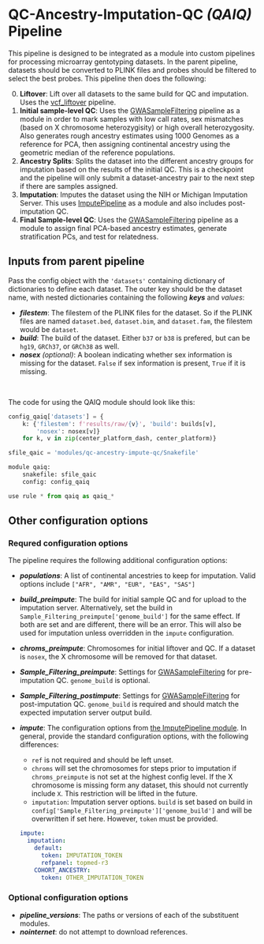 # QC-Ancestry-Imputation-QC *(QAIQ)* Pipeline

This pipeline is designed to be integrated as a module into custom pipelines for processing microarray gentotyping datasets. In the parent pipeline, datasets should be converted to PLINK files and probes should be filtered to select the best probes. This pipeline then does the following:

0. **Liftover**: Lift over all datasets to the same build for QC and imputation. Uses the [vcf_liftover](https://github.com/marcoralab/vcf_liftover/) pipeline.
1. **Initial sample-level QC**: Uses the [GWASampleFiltering](https://github.com/marcoralab/GWASampleFiltering) pipeline as a module in order to mark samples with low call rates, sex mismatches (based on X chromosome heterozygisity) or high overall heterozygosity. Also generates rough ancestry estimates using 1000 Genomes as a reference for PCA, then assigning continental ancestry using the geometric median of the reference populations.
2. **Ancestry Splits**: Splits the dataset into the different ancestry groups for imputation based on the results of the initial QC. This is a checkpoint and the pipeline will only submit a dataset-ancestry pair to the next step if there are samples assigned.
3. **Imputation**: Imputes the dataset using the NIH or Michigan Imputation Server. This uses [ImputePipeline]((https://github.com/marcoralab/imputePipeline)) as a module and also includes post-imputation QC.
4. **Final Sample-level QC**: Uses the [GWASampleFiltering](https://github.com/marcoralab/GWASampleFiltering) pipeline as a module to assign final PCA-based ancestry estimates, generate stratification PCs, and test for relatedness.

## Inputs from parent pipeline

Pass the config object with the `'datasets'` containing dictionary of dictionaries to define each dataset. The outer key should be the dataset name, with nested dictionaries containing the following ***keys*** and *values*:
* ***filestem***: The filestem of the PLINK files for the dataset. So if the PLINK files are named `dataset.bed`, `dataset.bim`, and `dataset.fam`, the filestem would be `dataset`.
* ***build***: The build of the dataset. Either `b37` or `b38` is prefered, but can be `hg19`, `GRCh37`, or `GRCh38` as well.
* ***nosex** (optional)*: A boolean indicating whether sex information is missing for the dataset. `False` if sex information is present, `True` if it is missing.

<br>

The code for using the QAIQ module should look like this:

```python
config_qaiq['datasets'] = {
    k: {'filestem': f'results/raw/{v}', 'build': builds[v],
        'nosex': nosex[v]}
    for k, v in zip(center_platform_dash, center_platform)}

sfile_qaic = 'modules/qc-ancestry-impute-qc/Snakefile'

module qaiq:
    snakefile: sfile_qaic
    config: config_qaiq

use rule * from qaiq as qaiq_*
```

## Other configuration options

### Requred configuration options

The pipeline requires the following additional configuration options:

* ***populations***: A list of continental ancestries to keep for imputation. Valid options include `["AFR", "AMR", "EUR", "EAS", "SAS"]`
* ***build_preimpute***: The build for initial sample QC and for upload to the imputation server. Alternatively, set the build in `Sample_Filtering_preimpute['genome_build']` for the same effect. If both are set and are different, there will be an error. This will also be used for imputation unless overridden in the `impute` configuration.
* ***chroms_preimpute***: Chromosomes for initial liftover and QC. If a dataset is `nosex`, the X chromosome will be removed for that dataset.
* ***Sample_Filtering_preimpute***: Settings for [GWASampleFiltering](https://github.com/marcoralab/GWASampleFiltering) for pre-imputation QC. `genome_build` is optional.
* ***Sample_Filtering_postimpute***: Settings for [GWASampleFiltering](https://github.com/marcoralab/GWASampleFiltering) for post-imputation QC. `genome_build` is required and should match the expected imputation server output build.
* ***impute***: The configuration options from [the ImputePipeline module](https://github.com/marcoralab/imputePipeline). In general, provide the standard configuration options, with the following differences:
  * `ref` is not required and should be left unset.
  * `chroms` will set the chromosomes for steps prior to imputation if `chroms_preimpute` is not set at the highest config level. If the X chromosome is missing form any dataset, this should not currently include `X`. This restriction will be lifted in the future.
  * `imputation`: Imputation server options. `build` is set based on build in `config['Sample_Filtering_preimpute']['genome_build']` and will be overwritten if set here. However, `token` must be provided.

  ```yaml
  impute:
    imputation:
      default: 
        token: IMPUTATION_TOKEN
        refpanel: topmed-r3
      COHORT_ANCESTRY:
        token: OTHER_IMPUTATION_TOKEN
  ```

### Optional configuration options

* ***pipeline_versions***: The paths or versions of each of the substituent modules.
* ***nointernet***: do not attempt to download references.
